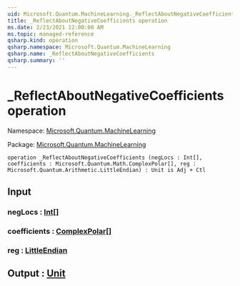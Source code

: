 ```yaml
---
uid: Microsoft.Quantum.MachineLearning._ReflectAboutNegativeCoefficients
title: _ReflectAboutNegativeCoefficients operation
ms.date: 2/23/2021 12:00:00 AM
ms.topic: managed-reference
qsharp.kind: operation
qsharp.namespace: Microsoft.Quantum.MachineLearning
qsharp.name: _ReflectAboutNegativeCoefficients
qsharp.summary: ''
---
```


# _ReflectAboutNegativeCoefficients operation

Namespace: [Microsoft.Quantum.MachineLearning](xref:Microsoft.Quantum.MachineLearning)

Package: [Microsoft.Quantum.MachineLearning](https://nuget.org/packages/Microsoft.Quantum.MachineLearning)




```qsharp
operation _ReflectAboutNegativeCoefficients (negLocs : Int[], coefficients : Microsoft.Quantum.Math.ComplexPolar[], reg : Microsoft.Quantum.Arithmetic.LittleEndian) : Unit is Adj + Ctl
```


## Input

### negLocs : [Int](xref:microsoft.quantum.lang-ref.int)[]




### coefficients : [ComplexPolar](xref:Microsoft.Quantum.Math.ComplexPolar)[]




### reg : [LittleEndian](xref:Microsoft.Quantum.Arithmetic.LittleEndian)





## Output : [Unit](xref:microsoft.quantum.lang-ref.unit)

